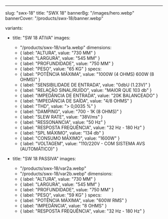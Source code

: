 ---
slug: "swx-18"
title: "SWX 18"
bannerBg: "/images/hero.webp"
bannerCover: "/products/swx-18/banner.webp"

variants:
  - title: "SW 18 ATIVA"
    images:
      - "/products/swx-18/var1a.webp"
    dimensions:
      - { label: "ALTURA", value: "730 MM" }
      - { label: "LARGURA", value: "545 MM" }
      - { label: "PROFUNDIDADE", value: "750 MM" }
      - { label: "PESO", value: "65 KG" }
    specs:
      - { label: "POTÊNCIA MÁXIMA", value: "1000W (4 OHMS) 600W (8 OHMS)" }
      - { label: "SENSIBILIDADE DE ENTRADA", value: "0dbU (1.23V)" }
      - { label: "RELAÇÃO SINAL/RUÍDO", value: "MAIOR QUE 103 db" }
      - { label: "IMPEDÂNCIA DE ENTRADA", value: "20K BALANCEADO" }
      - { label: "IMPEDÂNCIA DE SAÍDA", value: "4/8 OHMS" }
      - { label: "THD", value: "> 0,0035 %" }
      - { label: "DAMPING", value: "700 - 1K (8 OHMS)" }
      - { label: "SLEW RATE", value: "38V/ms" }
      - { label: "RESSONANCIA", value: "50 Hz" }
      - { label: "RESPOSTA FREQUÊNCIA", value: "32 Hz - 180 Hz" }
      - { label: "SPL MÁXIMO", value: "134 db" }
      - { label: "CONSUMO MÁXIMO", value: "1600W" }
      - { label: "VOLTAGEM", value: "110/220V - COM SISTEMA AVS (AUTOMÁTICO)" }

  - title: "SW 18 PASSIVA"
    images:
      - "/products/swx-18/var2a.webp"
      - "/products/swx-18/var2b.webp"
    dimensions:
      - { label: "ALTURA", value: "730 MM" }
      - { label: "LARGURA", value: "545 MM" }
      - { label: "PROFUNDIDADE", value: "750 MM" }
      - { label: "PESO", value: "59 KG" }
    specs:
      - { label: "POTÊNCIA MÁXIMA", value: "600W RMS" }
      - { label: "IMPEDÂNCIA", value: "8 OHMS" }
      - { label: "RESPOSTA FREQUÊNCIA", value: "32 Hz - 180 Hz" } 
